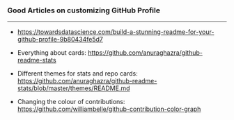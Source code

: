 ### Good Articles on customizing GitHub Profile
***

- https://towardsdatascience.com/build-a-stunning-readme-for-your-github-profile-9b80434fe5d7

- Everything about cards: https://github.com/anuraghazra/github-readme-stats

- Different themes for stats and repo cards: https://github.com/anuraghazra/github-readme-stats/blob/master/themes/README.md

- Changing the colour of contributions: https://github.com/williambelle/github-contribution-color-graph
 
